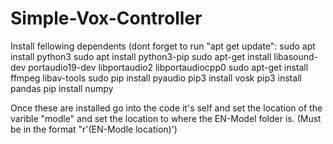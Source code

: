 # Simple-Vox-Controller
Install fellowing dependents (dont forget to run "apt get update":
  sudo apt install python3
  sudo apt install python3-pip
  sudo apt-get install libasound-dev portaudio19-dev libportaudio2 libportaudiocpp0
  sudo apt-get install ffmpeg libav-tools
  sudo pip install pyaudio
  pip3 install vosk
  pip3 install pandas
  pip install numpy
  
 Once these are installed go into the code it's self and set the location of the varible "modle" and set the location to where the EN-Model folder is. (Must be in the format "r'(EN-Modle location)')
  
